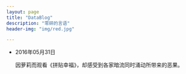 ```yaml
---
layout: page
title: "DataBlog"
description: "零碎的言语"
header-img: "img/red.jpg"

---
```


* 2016年05月31日

  因萝莉而观看《拼贴幸福》，却感受到各家暗流同时涌动所带来的恶果。